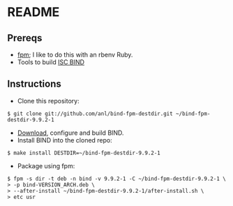 # README

## Prereqs

* [fpm](https://github.com/jordansissel/fpm/); I like to do this with an rbenv
Ruby.
* Tools to build [ISC BIND](https://www.isc.org/software/bind)

## Instructions

* Clone this repository:

`$ git clone git://github.com/anl/bind-fpm-destdir.git ~/bind-fpm-destdir-9.9.2-1`

* [Download](https://www.isc.org/software/bind), configure and build BIND.
* Install BIND into the cloned repo:

`$ make install DESTDIR=~/bind-fpm-destdir-9.9.2-1`


* Package using fpm:

```
$ fpm -s dir -t deb -n bind -v 9.9.2-1 -C ~/bind-fpm-destdir-9.9.2-1 \
> -p bind-VERSION_ARCH.deb \
> --after-install ~/bind-fpm-destdir-9.9.2-1/after-install.sh \
> etc usr
```
